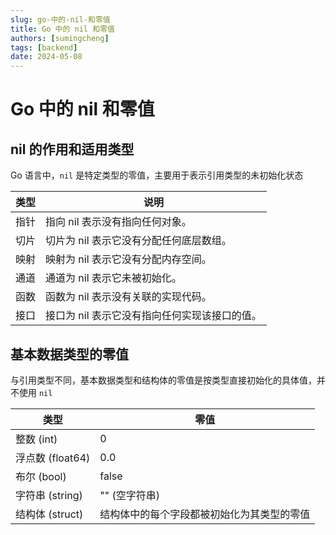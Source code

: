 ```yaml
---
slug: go-中的-nil-和零值
title: Go 中的 nil 和零值
authors: [sumingcheng]
tags: [backend]
date: 2024-05-08
---
```


# Go 中的 nil 和零值

## nil 的作用和适用类型

Go 语言中，`nil` 是特定类型的零值，主要用于表示引用类型的未初始化状态

| 类型 | 说明                                          |
| ---- | --------------------------------------------- |
| 指针 | 指向 nil 表示没有指向任何对象。               |
| 切片 | 切片为 nil 表示它没有分配任何底层数组。       |
| 映射 | 映射为 nil 表示它没有分配内存空间。           |
| 通道 | 通道为 nil 表示它未被初始化。                 |
| 函数 | 函数为 nil 表示没有关联的实现代码。           |
| 接口 | 接口为 nil 表示它没有指向任何实现该接口的值。 |

## 基本数据类型的零值

与引用类型不同，基本数据类型和结构体的零值是按类型直接初始化的具体值，并不使用 `nil`

| 类型             | 零值                                       |
| ---------------- | ------------------------------------------ |
| 整数 (int)       | 0                                          |
| 浮点数 (float64) | 0.0                                        |
| 布尔 (bool)      | false                                      |
| 字符串 (string)  | "" (空字符串)                              |
| 结构体 (struct)  | 结构体中的每个字段都被初始化为其类型的零值 |
